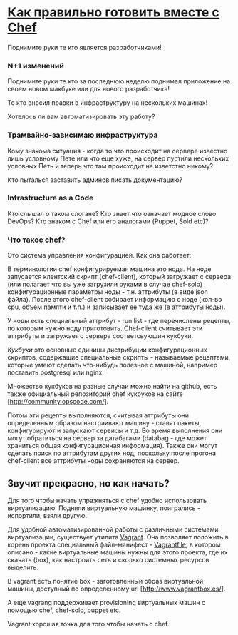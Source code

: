 # [Как правильно готовить вместе с Chef](http://foodtaster.github.io/dev-highload-2013/)

Поднимите руки те кто является разработчиками!

### N+1 изменений

Поднимите руки те кто за последнюю неделю поднимал приложение на своем новом макбуке или для
нового разработчика!

Те кто вносил правки в инфраструктуру на нескольких машинах!

Хотелось ли вам автоматизировать эту работу?

### Трамвайно-зависимаю инфраструктура

Кому знакома ситуация - когда то что происходит на сервере известно лишь условному Пете
или что еще хуже, на сервер пустили нескольких условных Петь и теперь что там происходит
не изветстно никому?

Кто пыталься заставить админов писать документацию?

### Infrastructure as a Code

Кто слышал о таком слогане?
Кто знает что означает модное слово DevOps?
Кто знаком с Chef или его аналогами (Puppet, Sold etc)?

### Что такое chef?

Это система управления конфигурацией.
Как она работает:

В терминологии chef конфигурируемая машина это нода. На ноде запусается клентский скрипт (chef-client),
который загружает с сервера (или полагает что вы уже загрузили руками в случае chef-solo) конфигурационные параметры
ноды - т.н. аттрибуты (в виде json файла).
После этого chef-client собирает информацию о ноде (кол-во cpu, объем памяти и т.п.) и записывает ее туда же (в аттрибуты ноды).

У ноды есть специальный аттрибут - run list - где перечислены рецепты, по которым нужно ноду приготовить.
Chef-client считывает эти аттрибуты и загружает с сервера соответсвующин кукбуки.

*Кукбуки* это основные единицы дистрибуции конфигурационных скриптов,
содержащие специальные скрипты - называемые рецептами,
которые умеют сделать что-нибудь полезное с машиной, например поставить postgresql или nginx.

Множество кукбуков на разные случаи можно найти на github,
есть также официальный репозиторий chef кукбуков на сайте [http://community.opscode.com/].

Потом эти рецепты выполняются, считывая аттрибуты они определенным образом настраивают машину -
ставят пакеты, конфигурируют и запускают сервисы и т.д. Во время выполнения они могут обратиться на сервер
за датабагами (databag - где может храниться общая конфигурационная информация). Также они могут сделать поиск
по аттрибутам других нод, поскольку после прогона chef-client все аттрибуты ноды сохраняются на сервер.


## Звучит прекрасно, но как начать?

Для того чтобы начать упражняться с chef удобно использовать виртуализацию.
Подняли виртуальную машинку, поигрались - испортили, взяли другую.

Для удобной автоматизированной работы с различными системами виртуализации, существует
утилита [Vagrant](http://www.vagrantup.com/). Она позволяет положить в корень проекта специальный
файл-манифест - [Vagrantfile](http://docs-v1.vagrantup.com/v1/docs/vagrantfile.html),
в котором описано - какие виртуальные машины нужны для этого проекта,
где их скачать (box), как настроить сеть и сколько системных ресурсов выделить.

В vagrant есть понятие box - заготовленный образ виртуальной машины, доступный по определенному url [http://www.vagrantbox.es/].

А еще vagrang поддерживает provisioning виртуальных машин с помощью chef, chef-solo, puppet etc.

Vagrant хорошая точка для того чтобы начать с chef.
